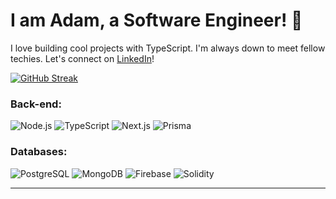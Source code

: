 # I am Adam, a Software Engineer! 🚀

I love building cool projects with TypeScript. I'm always down to meet fellow techies. Let's connect on [LinkedIn](https://www.linkedin.com/in/adam-attalla-02637313b/)!

[![GitHub Streak](https://github-readme-streak-stats.herokuapp.com?user=draimonox&theme=tokyonight-duo&border_radius=45)](https://git.io/streak-stats)

### Back-end:
![Node.js](https://img.icons8.com/color/48/000000/nodejs.png) ![TypeScript](https://img.icons8.com/color/48/000000/typescript.png) ![Next.js](https://img.icons8.com/color/48/000000/nextjs.png) ![Prisma](https://img.icons8.com/fluency/48/000000/prisma.png)

### Databases:
![PostgreSQL](https://img.icons8.com/color/48/000000/postgresql.png) ![MongoDB](https://img.icons8.com/color/48/000000/mongodb.png) ![Firebase](https://img.icons8.com/color/48/000000/firebase.png) ![Solidity](https://img.icons8.com/color/48/000000/solidity.png)

---
<!--
**Draimonox/Draimonox** is a ✨ _special_ ✨ repository because its `README.md` (this file) appears on your GitHub profile.

Here are some ideas to get you started:

- 🔭 I’m currently working on ...
- 🌱 I’m currently learning ...
- 👯 I’m looking to collaborate on ...
- 🤔 I’m looking for help with ...
- 💬 Ask me about ...
- 📫 How to reach me: ...
- 😄 Pronouns: ...
- ⚡ Fun fact: ...
-->
